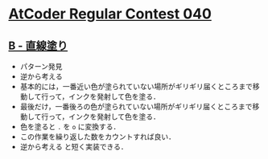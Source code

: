 # [AtCoder Regular Contest 040](https://atcoder.jp/contests/arc040)

## [B - 直線塗り](https://atcoder.jp/contests/arc040/tasks/arc040_b)
- パターン発見
- 逆から考える
- 基本的には，一番近い色が塗られていない場所がギリギリ届くところまで移動して行って，インクを発射して色を塗る．
- 最後だけ，一番後ろの色が塗られていない場所がギリギリ届くところまで移動して行って，インクを発射して色を塗る．
- 色を塗ると `.` を `o` に変換する．
- この作業を繰り返した数をカウントすれば良い．
- 逆から考える と短く実装できる．
